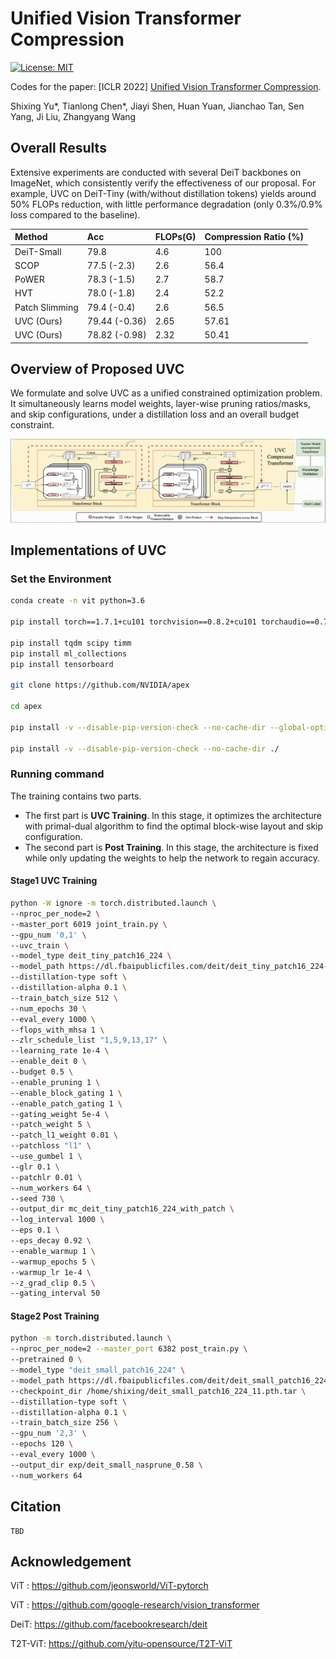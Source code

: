 # Unified Vision Transformer Compression

[![License: MIT](https://camo.githubusercontent.com/fd551ba4b042d89480347a0e74e31af63b356b2cac1116c7b80038f41b04a581/68747470733a2f2f696d672e736869656c64732e696f2f62616467652f4c6963656e73652d4d49542d677265656e2e737667)](https://opensource.org/licenses/MIT)

Codes for the paper: [ICLR 2022] [Unified Vision Transformer Compression](https://openreview.net/pdf?id=9jsZiUgkCZP).

Shixing Yu*, Tianlong Chen*, Jiayi Shen, Huan Yuan, Jianchao Tan, Sen Yang, Ji Liu, Zhangyang Wang



## Overall Results

Extensive experiments are conducted with several DeiT backbones on ImageNet, which consistently verify the effectiveness of our proposal. For example, UVC on DeiT-Tiny (with/without distillation tokens) yields around 50% FLOPs reduction, with little performance degradation (only 0.3%/0.9% loss compared to the baseline).

| Method         | Acc           | FLOPs(G) | Compression Ratio (%) |
| :------------- | :------------ | :------- | :-------------------- |
| DeiT-Small     | 79.8          | 4.6      | 100                   |
| SCOP           | 77.5 (-2.3)   | 2.6      | 56.4                  |
| PoWER          | 78.3 (-1.5)   | 2.7      | 58.7                  |
| HVT            | 78.0 (-1.8)   | 2.4      | 52.2                  |
| Patch Slimming | 79.4 (-0.4)   | 2.6      | 56.5                  |
| UVC (Ours)     | 79.44 (-0.36) | 2.65     | 57.61                 |
| UVC (Ours)     | 78.82 (-0.98) | 2.32     | 50.41                 |



## Overview of Proposed UVC

We formulate and solve UVC as a unified constrained optimization problem. It simultaneously learns model weights, layer-wise pruning ratios/masks, and skip configurations, under a distillation loss and an overall budget constraint.

![architecture](Figs/architecture.png)



## Implementations of UVC

### Set the Environment

```bash
conda create -n vit python=3.6

pip install torch==1.7.1+cu101 torchvision==0.8.2+cu101 torchaudio==0.7.2 -f https://download.pytorch.org/whl/torch_stable.html

pip install tqdm scipy timm
pip install ml_collections
pip install tensorboard

git clone https://github.com/NVIDIA/apex

cd apex

pip install -v --disable-pip-version-check --no-cache-dir --global-option="--cpp_ext" --global-option="--cuda_ext" ./

pip install -v --disable-pip-version-check --no-cache-dir ./
```



### Running command

The training contains two parts. 

* The first part is **UVC Training**. In this stage, it optimizes the architecture with primal-dual algorithm to find the optimal block-wise layout and skip configuration. 
* The second part is **Post Training**. In this stage, the architecture is fixed while only updating the weights to help the network to regain accuracy.

#### Stage1 UVC Training

```bash
python -W ignore -m torch.distributed.launch \
--nproc_per_node=2 \
--master_port 6019 joint_train.py \
--gpu_num '0,1' \
--uvc_train \
--model_type deit_tiny_patch16_224 \
--model_path https://dl.fbaipublicfiles.com/deit/deit_tiny_patch16_224-a1311bcf.pth \
--distillation-type soft \
--distillation-alpha 0.1 \
--train_batch_size 512 \
--num_epochs 30 \
--eval_every 1000 \
--flops_with_mhsa 1 \
--zlr_schedule_list "1,5,9,13,17" \
--learning_rate 1e-4 \
--enable_deit 0 \
--budget 0.5 \
--enable_pruning 1 \
--enable_block_gating 1 \
--enable_patch_gating 1 \
--gating_weight 5e-4 \
--patch_weight 5 \
--patch_l1_weight 0.01 \
--patchloss "l1" \
--use_gumbel 1 \
--glr 0.1 \
--patchlr 0.01 \
--num_workers 64 \
--seed 730 \
--output_dir mc_deit_tiny_patch16_224_with_patch \
--log_interval 1000 \
--eps 0.1 \
--eps_decay 0.92 \
--enable_warmup 1 \
--warmup_epochs 5 \
--warmup_lr 1e-4 \
--z_grad_clip 0.5 \
--gating_interval 50
```

#### Stage2 Post Training

```bash
python -m torch.distributed.launch \
--nproc_per_node=2 --master_port 6382 post_train.py \
--pretrained 0 \
--model_type "deit_small_patch16_224" \
--model_path https://dl.fbaipublicfiles.com/deit/deit_small_patch16_224-cd65a155.pth \
--checkpoint_dir /home/shixing/deit_small_patch16_224_11.pth.tar \
--distillation-type soft \
--distillation-alpha 0.1 \
--train_batch_size 256 \
--gpu_num '2,3' \
--epochs 120 \
--eval_every 1000 \
--output_dir exp/deit_small_nasprune_0.58 \
--num_workers 64
```



## Citation

```
TBD
```



## Acknowledgement

ViT : https://github.com/jeonsworld/ViT-pytorch

ViT : https://github.com/google-research/vision_transformer

DeiT: https://github.com/facebookresearch/deit

T2T-ViT: https://github.com/yitu-opensource/T2T-ViT
